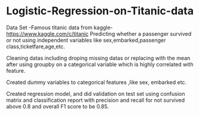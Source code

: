 # Logistic-Regression-on-Titanic-data

Data Set -Famous titanic data from kaggle- https://www.kaggle.com/c/titanic
Predicting whether a passenger survived or not using independent variables like sex,embarked,passenger class,ticketfare,age,etc.

Cleaning datas including droping missing datas or replacing with the mean after using groupby on a categorical variable which is highly correlated with feature.

Created dummy variables to categorical features ,like sex, embarked etc.

Created regression model, and did validation on test set using confusion matrix and classification report with precision and recall for not survived above 0.8 and overall F1 score to be 0.85.





